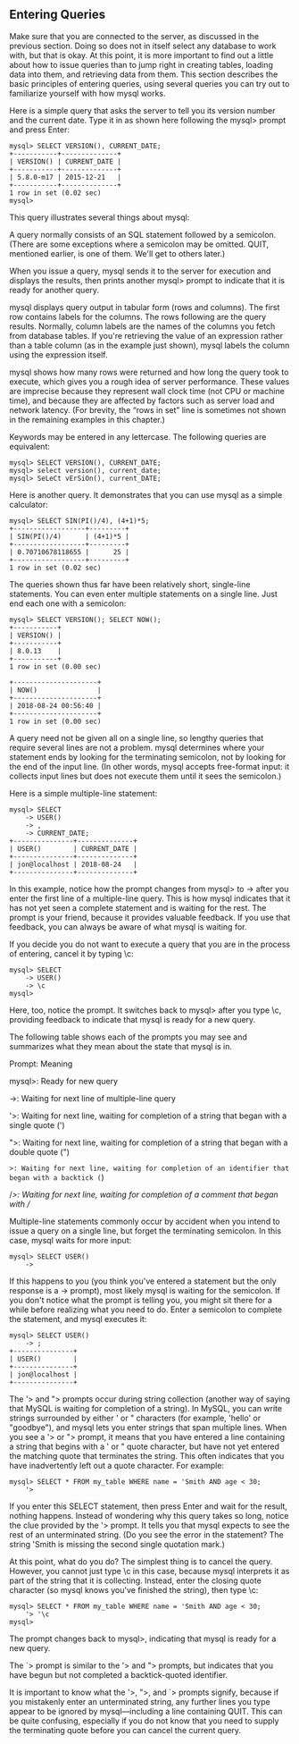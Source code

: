 ## Entering Queries
Make sure that you are connected to the server, as discussed in the previous section. Doing so does not in itself select any database to work with, but that is okay. At this point, it is more important to find out a little about how to issue queries than to jump right in creating tables, loading data into them, and retrieving data from them. This section describes the basic principles of entering queries, using several queries you can try out to familiarize yourself with how mysql works.

Here is a simple query that asks the server to tell you its version number and the current date. Type it in as shown here following the mysql> prompt and press Enter:
```mysql
mysql> SELECT VERSION(), CURRENT_DATE;
+-----------+--------------+
| VERSION() | CURRENT_DATE |
+-----------+--------------+
| 5.8.0-m17 | 2015-12-21   |
+-----------+--------------+
1 row in set (0.02 sec)
mysql>
```
This query illustrates several things about mysql:

A query normally consists of an SQL statement followed by a semicolon. (There are some exceptions where a semicolon may be omitted. QUIT, mentioned earlier, is one of them. We'll get to others later.)

When you issue a query, mysql sends it to the server for execution and displays the results, then prints another mysql> prompt to indicate that it is ready for another query.

mysql displays query output in tabular form (rows and columns). The first row contains labels for the columns. The rows following are the query results. Normally, column labels are the names of the columns you fetch from database tables. If you're retrieving the value of an expression rather than a table column (as in the example just shown), mysql labels the column using the expression itself.

mysql shows how many rows were returned and how long the query took to execute, which gives you a rough idea of server performance. These values are imprecise because they represent wall clock time (not CPU or machine time), and because they are affected by factors such as server load and network latency. (For brevity, the “rows in set” line is sometimes not shown in the remaining examples in this chapter.)

Keywords may be entered in any lettercase. The following queries are equivalent:
```mysql
mysql> SELECT VERSION(), CURRENT_DATE;
mysql> select version(), current_date;
mysql> SeLeCt vErSiOn(), current_DATE;
```
Here is another query. It demonstrates that you can use mysql as a simple calculator:
```mysql
mysql> SELECT SIN(PI()/4), (4+1)*5;
+------------------+---------+
| SIN(PI()/4)      | (4+1)*5 |
+------------------+---------+
| 0.70710678118655 |      25 |
+------------------+---------+
1 row in set (0.02 sec)
```
The queries shown thus far have been relatively short, single-line statements. You can even enter multiple statements on a single line. Just end each one with a semicolon:
```mysql
mysql> SELECT VERSION(); SELECT NOW();
+-----------+
| VERSION() |
+-----------+
| 8.0.13    |
+-----------+
1 row in set (0.00 sec)
```
```mysql
+---------------------+
| NOW()               |
+---------------------+
| 2018-08-24 00:56:40 |
+---------------------+
1 row in set (0.00 sec)
```
A query need not be given all on a single line, so lengthy queries that require several lines are not a problem. mysql determines where your statement ends by looking for the terminating semicolon, not by looking for the end of the input line. (In other words, mysql accepts free-format input: it collects input lines but does not execute them until it sees the semicolon.)

Here is a simple multiple-line statement:
```mysql
mysql> SELECT
    -> USER()
    -> ,
    -> CURRENT_DATE;
+---------------+--------------+
| USER()        | CURRENT_DATE |
+---------------+--------------+
| jon@localhost | 2018-08-24   |
+---------------+--------------+
```
In this example, notice how the prompt changes from mysql> to -> after you enter the first line of a multiple-line query. This is how mysql indicates that it has not yet seen a complete statement and is waiting for the rest. The prompt is your friend, because it provides valuable feedback. If you use that feedback, you can always be aware of what mysql is waiting for.

If you decide you do not want to execute a query that you are in the process of entering, cancel it by typing \c:
```mysql
mysql> SELECT
    -> USER()
    -> \c
mysql>
```
Here, too, notice the prompt. It switches back to mysql> after you type \c, providing feedback to indicate that mysql is ready for a new query.

The following table shows each of the prompts you may see and summarizes what they mean about the state that mysql is in.

Prompt: Meaning

mysql>:	Ready for new query

->:	Waiting for next line of multiple-line query

'>:	Waiting for next line, waiting for completion of a string that began with a single quote (')

">:	Waiting for next line, waiting for completion of a string that began with a double quote (")

`>:	Waiting for next line, waiting for completion of an identifier that began with a backtick (`)

/*>:	Waiting for next line, waiting for completion of a comment that began with /*

Multiple-line statements commonly occur by accident when you intend to issue a query on a single line, but forget the terminating semicolon. In this case, mysql waits for more input:
```mysql
mysql> SELECT USER()
    ->
```
If this happens to you (you think you've entered a statement but the only response is a -> prompt), most likely mysql is waiting for the semicolon. If you don't notice what the prompt is telling you, you might sit there for a while before realizing what you need to do. Enter a semicolon to complete the statement, and mysql executes it:
```mysql
mysql> SELECT USER()
    -> ;
+---------------+
| USER()        |
+---------------+
| jon@localhost |
+---------------+
```
The '> and "> prompts occur during string collection (another way of saying that MySQL is waiting for completion of a string). In MySQL, you can write strings surrounded by either ' or " characters (for example, 'hello' or "goodbye"), and mysql lets you enter strings that span multiple lines. When you see a '> or "> prompt, it means that you have entered a line containing a string that begins with a ' or " quote character, but have not yet entered the matching quote that terminates the string. This often indicates that you have inadvertently left out a quote character. For example:
```mysql
mysql> SELECT * FROM my_table WHERE name = 'Smith AND age < 30;
    '>
```
If you enter this SELECT statement, then press Enter and wait for the result, nothing happens. Instead of wondering why this query takes so long, notice the clue provided by the '> prompt. It tells you that mysql expects to see the rest of an unterminated string. (Do you see the error in the statement? The string 'Smith is missing the second single quotation mark.)

At this point, what do you do? The simplest thing is to cancel the query. However, you cannot just type \c in this case, because mysql interprets it as part of the string that it is collecting. Instead, enter the closing quote character (so mysql knows you've finished the string), then type \c:
```mysql
mysql> SELECT * FROM my_table WHERE name = 'Smith AND age < 30;
    '> '\c
mysql>
```
The prompt changes back to mysql>, indicating that mysql is ready for a new query.

The `> prompt is similar to the '> and "> prompts, but indicates that you have begun but not completed a backtick-quoted identifier.

It is important to know what the '>, ">, and `> prompts signify, because if you mistakenly enter an unterminated string, any further lines you type appear to be ignored by mysql—including a line containing QUIT. This can be quite confusing, especially if you do not know that you need to supply the terminating quote before you can cancel the current query.
